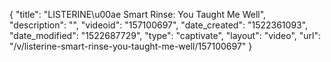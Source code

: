 {
    "title": "LISTERINE\u00ae Smart Rinse: You Taught Me Well",
    "description": "",
    "videoid": "157100697",
    "date_created": "1522361093",
    "date_modified": "1522687729",
    "type": "captivate",
    "layout": "video",
    "url": "\/v\/listerine-smart-rinse-you-taught-me-well\/157100697"
}